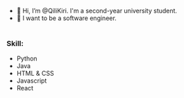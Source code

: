 - 👋 Hi, I’m @QiliKiri. I'm a second-year university student.
- 👀 I want to be a software engineer.<br><br>
### Skill:
- Python
- Java
- HTML & CSS
- Javascript
- React

<!---
QiliKiri/QiliKiri is a ✨ special ✨ repository because its `README.md` (this file) appears on your GitHub profile.
You can click the Preview link to take a look at your changes.
--->
